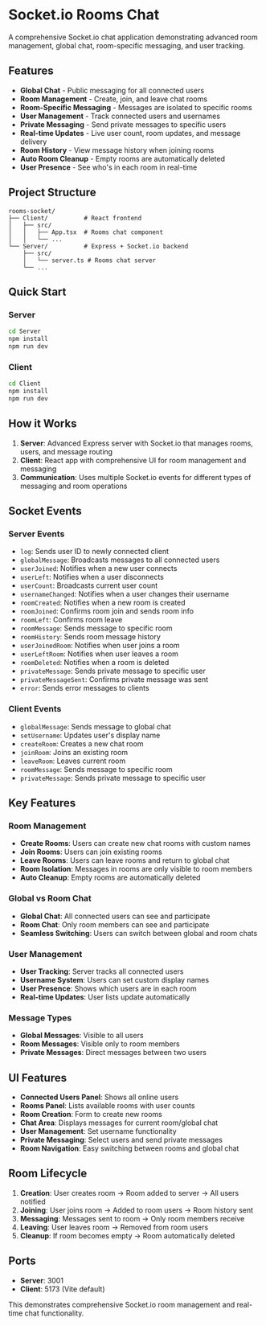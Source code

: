 # Socket.io Rooms Chat

A comprehensive Socket.io chat application demonstrating advanced room management, global chat, room-specific messaging, and user tracking.

## Features

- **Global Chat** - Public messaging for all connected users
- **Room Management** - Create, join, and leave chat rooms
- **Room-Specific Messaging** - Messages are isolated to specific rooms
- **User Management** - Track connected users and usernames
- **Private Messaging** - Send private messages to specific users
- **Real-time Updates** - Live user count, room updates, and message delivery
- **Room History** - View message history when joining rooms
- **Auto Room Cleanup** - Empty rooms are automatically deleted
- **User Presence** - See who's in each room in real-time

## Project Structure

```
rooms-socket/
├── Client/          # React frontend
│   ├── src/
│   │   ├── App.tsx  # Rooms chat component
│   │   └── ...
└── Server/          # Express + Socket.io backend
    ├── src/
    │   └── server.ts # Rooms chat server
    └── ...
```

## Quick Start

### Server
```bash
cd Server
npm install
npm run dev
```

### Client
```bash
cd Client
npm install
npm run dev
```

## How it Works

1. **Server**: Advanced Express server with Socket.io that manages rooms, users, and message routing
2. **Client**: React app with comprehensive UI for room management and messaging
3. **Communication**: Uses multiple Socket.io events for different types of messaging and room operations

## Socket Events

### Server Events
- `log`: Sends user ID to newly connected client
- `globalMessage`: Broadcasts messages to all connected users
- `userJoined`: Notifies when a new user connects
- `userLeft`: Notifies when a user disconnects
- `userCount`: Broadcasts current user count
- `usernameChanged`: Notifies when a user changes their username
- `roomCreated`: Notifies when a new room is created
- `roomJoined`: Confirms room join and sends room info
- `roomLeft`: Confirms room leave
- `roomMessage`: Sends message to specific room
- `roomHistory`: Sends room message history
- `userJoinedRoom`: Notifies when user joins a room
- `userLeftRoom`: Notifies when user leaves a room
- `roomDeleted`: Notifies when a room is deleted
- `privateMessage`: Sends private message to specific user
- `privateMessageSent`: Confirms private message was sent
- `error`: Sends error messages to clients

### Client Events
- `globalMessage`: Sends message to global chat
- `setUsername`: Updates user's display name
- `createRoom`: Creates a new chat room
- `joinRoom`: Joins an existing room
- `leaveRoom`: Leaves current room
- `roomMessage`: Sends message to specific room
- `privateMessage`: Sends private message to specific user

## Key Features

### Room Management
- **Create Rooms**: Users can create new chat rooms with custom names
- **Join Rooms**: Users can join existing rooms
- **Leave Rooms**: Users can leave rooms and return to global chat
- **Room Isolation**: Messages in rooms are only visible to room members
- **Auto Cleanup**: Empty rooms are automatically deleted

### Global vs Room Chat
- **Global Chat**: All connected users can see and participate
- **Room Chat**: Only room members can see and participate
- **Seamless Switching**: Users can switch between global and room chats

### User Management
- **User Tracking**: Server tracks all connected users
- **Username System**: Users can set custom display names
- **User Presence**: Shows which users are in each room
- **Real-time Updates**: User lists update automatically

### Message Types
- **Global Messages**: Visible to all users
- **Room Messages**: Visible only to room members
- **Private Messages**: Direct messages between two users

## UI Features

- **Connected Users Panel**: Shows all online users
- **Rooms Panel**: Lists available rooms with user counts
- **Room Creation**: Form to create new rooms
- **Chat Area**: Displays messages for current room/global chat
- **User Management**: Set username functionality
- **Private Messaging**: Select users and send private messages
- **Room Navigation**: Easy switching between rooms and global chat

## Room Lifecycle

1. **Creation**: User creates room → Room added to server → All users notified
2. **Joining**: User joins room → Added to room users → Room history sent
3. **Messaging**: Messages sent to room → Only room members receive
4. **Leaving**: User leaves room → Removed from room users
5. **Cleanup**: If room becomes empty → Room automatically deleted

## Ports

- **Server**: 3001
- **Client**: 5173 (Vite default)

This demonstrates comprehensive Socket.io room management and real-time chat functionality. 